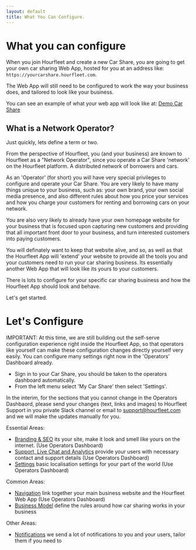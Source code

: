```yaml
---
layout: default
title: What You Can Configure.
---
```

# What you can configure

When you join Hourfleet and create a new Car Share, you are going to get your own car sharing Web App, hosted for you at an address like: `https://yourcarshare.hourfleet.com`.

The Web App will still need to be configured to work the way your business does, and tailored to look like your business.

You can see an example of what your web app will look like at: [Demo Car Share](https://demo.hourfleet.com)

## What is a Network Operator?

Just quickly, lets define a term or two.

From the perspective of Hourfleet, you (and your business) are known to Hourfleet as a "Network Operator", since you operate a Car Share 'network' on the Hourfleet platform. A distributed network of borrowers and cars.

As an 'Operator' (for short) you will have very special privileges to configure and operate your Car Share. You are very likely to have many things unique to your business, such as: your own brand, your own social media presence, and also different rules about how you price your services and how you charge your customers for renting and borrowing cars on your network.

You are also very likely to already have your own homepage website for your business that is focused upon capturing new customers and providing that all important front door to your business, and turn interested customers into paying customers. 

You will definately want to keep that website alive, and so, as well as that the Hourfleet App will 'extend' your website to provide all the tools you and your customers need to run your car sharing business. Its essentially another Web App that will look like its yours to your customers.

There is lots to configure for your specific car sharing business and how the Hourfleet App should look and behave. 

Let's get started.

# Let's Configure

IMPORTANT: At this time, we are still building out the self-serve configuration experience right inside the Hourfleet App, so that operators like yourself can make these configuration changes directly yourself very easily. You can configure many settings right now in the 'Operators' Dashboard already.

* Sign in to your Car Share, you should be taken to the operators dashboard automatically. 
* From the left menu select 'My Car Share' then select 'Settings'.

In the interim, for the sections that you cannot change in the Operators Dashbaord, please send your changes (text, links and images) to Hourfleet Support in you private Slack channel or email to [support@hourfleet.com](mailto:support@hourfleet.com) and we will make the updates manually for you.

Essential Areas:

- [Branding & SEO](configure-branding.html) its your site, make it look and smell like yours on the internet. (Use Operators Dashboard)
- [Support, Live Chat and Analytics](configure-support.html) provide your users with necessary contact and support details  (Use Operators Dashboard)
- [Settings](configure-settings.html) basic localisation settings for your part of the world  (Use Operators Dashboard)

Common Areas:

- [Navigation](configure-navigation.html) link together your main business website and the Hourfleet Web App (Use Operators Dashboard)
- [Business Model](configure-businessmodel.html) define the rules around how car sharing works in your business

Other Areas:

- [Notifications](configure-notifications.html) we send a lot of notifications to you and your users, tailor them if you need to
